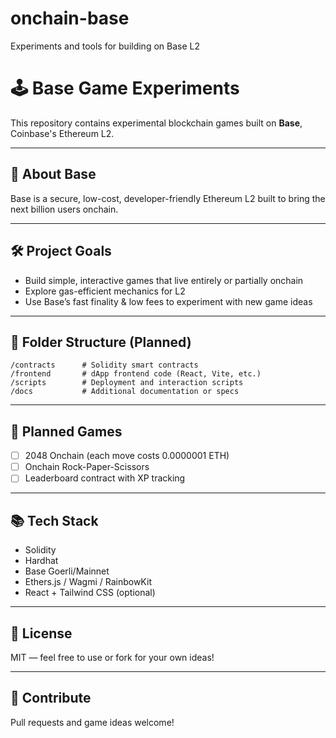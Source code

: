 # onchain-base
Experiments and tools for building on Base L2
# 🕹️ Base Game Experiments

This repository contains experimental blockchain games built on **Base**, Coinbase's Ethereum L2.

---

## 🔶 About Base
Base is a secure, low-cost, developer-friendly Ethereum L2 built to bring the next billion users onchain.

---

## 🛠️ Project Goals
- Build simple, interactive games that live entirely or partially onchain
- Explore gas-efficient mechanics for L2
- Use Base’s fast finality & low fees to experiment with new game ideas

---

## 📁 Folder Structure (Planned)
```
/contracts      # Solidity smart contracts
/frontend       # dApp frontend code (React, Vite, etc.)
/scripts        # Deployment and interaction scripts
/docs           # Additional documentation or specs
```

---

## 🚧 Planned Games
- [ ] 2048 Onchain (each move costs 0.0000001 ETH)
- [ ] Onchain Rock-Paper-Scissors
- [ ] Leaderboard contract with XP tracking

---

## 📚 Tech Stack
- Solidity
- Hardhat
- Base Goerli/Mainnet
- Ethers.js / Wagmi / RainbowKit
- React + Tailwind CSS (optional)

---

## 📜 License
MIT — feel free to use or fork for your own ideas!

---

## 🙌 Contribute
Pull requests and game ideas welcome!
